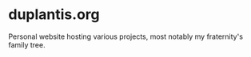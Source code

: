 # duplantis.org

Personal website hosting various projects, most notably my fraternity's family tree.
